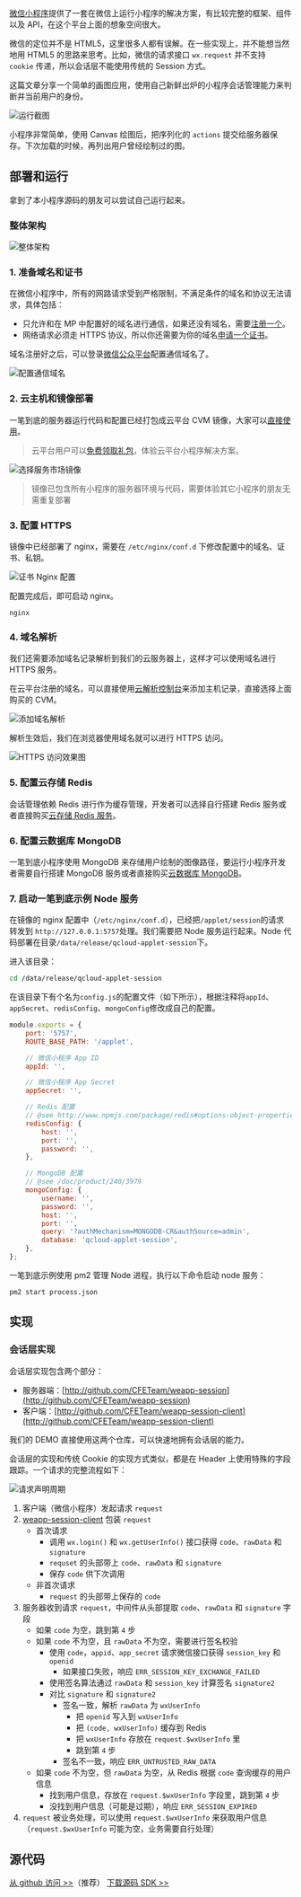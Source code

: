 [微信小程序](http://mp.weixin.qq.com/wiki?t=resource/res_main&id=mp1474632113_xQVCl&token=&lang=zh_CN)提供了一套在微信上运行小程序的解决方案，有比较完整的框架、组件以及 API，在这个平台上面的想象空间很大。

微信的定位并不是 HTML5，这里很多人都有误解。在一些实现上，并不能想当然地用 HTML5 的思路来思考。比如，微信的请求接口 `wx.request` 并不支持 `cookie` 传递，所以会话层不能使用传统的 Session 方式。

这篇文章分享一个简单的画图应用，使用自己新鲜出炉的小程序会话管理能力来判断并当前用户的身份。

![运行截图](http://easyimage-10066543.file.myqcloud.com/internal/w42ur3da.dw2.jpg)

小程序非常简单，使用 Canvas 绘图后，把序列化的 `actions` 提交给服务器保存。下次加载的时候，再列出用户曾经绘制过的图。

## 部署和运行

拿到了本小程序源码的朋友可以尝试自己运行起来。

### 整体架构

![整体架构](http://easyimage-10066543.file.myqcloud.com/internal/acmql3vd.mql.jpg)

### 1. 准备域名和证书

在微信小程序中，所有的网路请求受到严格限制，不满足条件的域名和协议无法请求，具体包括：

* 只允许和在 MP 中配置好的域名进行通信，如果还没有域名，需要[注册一个](/product/dm.html?utm_source=jiaocheng&utm_medium=domain2&utm_ca)。
* 网络请求必须走 HTTPS 协议，所以你还需要为你的域名[申请一个证书](http://console.tcecqpoc.fsphere.cn/ssl?utm_source=jiaocheng&utm_medium=ssl2&utm_campaign=qcloud)。

域名注册好之后，可以登录[微信公众平台](http://mp.weixin.qq.com)配置通信域名了。

![配置通信域名](http://easyimage-10028115.file.myqcloud.com/internal/tjzpgjrz.y5a.jpg)

### 2. 云主机和镜像部署

一笔到底的服务器运行代码和配置已经打包成云平台 CVM 镜像，大家可以[直接使用](http://buy.tce.fsphere.cn/cvm?marketImgId=371&utm_source=jiaocheng&utm_medium=cvm2&utm_campaign=qcloud)。

> 云平台用户可以[免费领取礼包](/act/event/yingyonghao.html#section-voucher)，体验云平台小程序解决方案。

![选择服务市场镜像](http://easyimage-10028115.file.myqcloud.com/internal/p5vbnlfw.yik.jpg)

> 镜像已包含所有小程序的服务器环境与代码，需要体验其它小程序的朋友无需重复部署

### 3. 配置 HTTPS

镜像中已经部署了 nginx，需要在 `/etc/nginx/conf.d` 下修改配置中的域名、证书、私钥。

![证书 Nginx 配置](http://easyimage-10028115.file.myqcloud.com/internal/agfty0fn.gfi.jpg)

配置完成后，即可启动 nginx。

```
nginx
```

### 4. 域名解析

我们还需要添加域名记录解析到我们的云服务器上，这样才可以使用域名进行 HTTPS 服务。

在云平台注册的域名，可以直接使用[云解析控制台](http://console.tcecqpoc.fsphere.cn/cns/domains?utm_source=jiaocheng&utm_medium=cns&utm_campaign=qcloud)来添加主机记录，直接选择上面购买的 CVM。

![添加域名解析](http://easyimage-10028115.file.myqcloud.com/internal/uw25hdj2.k1u.jpg)

解析生效后，我们在浏览器使用域名就可以进行 HTTPS 访问。

![HTTPS 访问效果图](http://easyimage-10028115.file.myqcloud.com/internal/bxfkmjea.g41.jpg)

### 5. 配置云存储 Redis

会话管理依赖 Redis 进行作为缓存管理，开发者可以选择自行搭建 Redis 服务或者直接购买[云存储 Redis 服务](http://buy.tce.fsphere.cn/buy/redis?utm_source=jiaocheng&utm_medium=redis&utm_campaign=qcloud)。

### 6. 配置云数据库 MongoDB

一笔到底小程序使用 MongoDB 来存储用户绘制的图像路径，要运行小程序开发者需要自行搭建 MongoDB 服务或者直接购买[云数据库 MongoDB](http://buy.tce.fsphere.cn/mongodb?utm_source=jiaocheng&utm_medium=mongo&utm_campaign=qcloud)。

### 7. 启动一笔到底示例 Node 服务

在镜像的 nginx 配置中（`/etc/nginx/conf.d`），已经把`/applet/session`的请求转发到 `http://127.0.0.1:5757`处理。我们需要把 Node 服务运行起来。Node 代码部署在目录`/data/release/qcloud-applet-session`下。

进入该目录：

```sh
cd /data/release/qcloud-applet-session
```

在该目录下有个名为`config.js`的配置文件（如下所示），根据注释将`appId`、`appSecret`、`redisConfig`、`mongoConfig`修改成自己的配置。

```js
module.exports = {
    port: '5757',
    ROUTE_BASE_PATH: '/applet',

    // 微信小程序 App ID
    appId: '',

    // 微信小程序 App Secret
    appSecret: '',

    // Redis 配置
    // @see http://www.npmjs.com/package/redis#options-object-properties
    redisConfig: {
        host: '',
        port: '',
        password: '',
    },

    // MongoDB 配置
    // @see /doc/product/240/3979
    mongoConfig: {
        username: '',
        password: '',
        host: '',
        port: '',
        query: '?authMechanism=MONGODB-CR&authSource=admin',
        database: 'qcloud-applet-session',
    },
};
```

一笔到底示例使用 pm2 管理 Node 进程，执行以下命令启动 node 服务：

```
pm2 start process.json
```

## 实现

### 会话层实现

会话层实现包含两个部分：

* 服务器端：[http://github.com/CFETeam/weapp-session](http://github.com/CFETeam/weapp-session)
* 客户端：[http://github.com/CFETeam/weapp-session-client](http://github.com/CFETeam/weapp-session-client)

我们的 DEMO 直接使用这两个仓库，可以快速地拥有会话层的能力。

会话层的实现和传统 Cookie 的实现方式类似，都是在 Header 上使用特殊的字段跟踪。一个请求的完整流程如下：

![请求声明周期](http://easyimage-10066543.file.myqcloud.com/internal/cv1setht.o1x.jpg)

1. 客户端（微信小程序）发起请求 `request`
2. [weapp-session-client](http://github.com/CFETeam/weapp-session-client) 包装 `request`
    * 首次请求
        - 调用 `wx.login()` 和 `wx.getUserInfo()` 接口获得 `code`、`rawData` 和 `signature`
        - `requset` 的头部带上 `code`、`rawData` 和 `signature`
        - 保存 `code` 供下次调用
    * 非首次请求
        - `request` 的头部带上保存的 `code`
3. 服务器收到请求 `request`，中间件从头部提取 `code`、`rawData` 和 `signature` 字段
    * 如果 `code` 为空，跳到第 `4` 步
    * 如果 `code` 不为空，且 `rawData` 不为空，需要进行签名校验
        + 使用 `code`，`appid`、`app_secret` 请求微信接口获得 `session_key` 和 `openid`
            - 如果接口失败，响应 `ERR_SESSION_KEY_EXCHANGE_FAILED`
        + 使用签名算法通过 `rawData` 和 `session_key` 计算签名 `signature2`
        + 对比 `signature` 和 `signature2`
            - 签名一致，解析 `rawData` 为 `wxUserInfo`
                * 把 `openid` 写入到 `wxUserInfo`
                * 把 `(code, wxUserInfo)` 缓存到 Redis
                * 把 `wxUserInfo` 存放在 `request.$wxUserInfo` 里
                * 跳到第 `4` 步
            - 签名不一致，响应 `ERR_UNTRUSTED_RAW_DATA`
    * 如果 `code` 不为空，但 `rawData` 为空，从 Redis 根据 `code` 查询缓存的用户信息
        - 找到用户信息，存放在 `request.$wxUserInfo` 字段里，跳到第 `4` 步
        - 没找到用户信息（可能是过期），响应 `ERR_SESSION_EXPIRED`
4. `request` 被业务处理，可以使用 `request.$wxUserInfo` 来获取用户信息（`request.$wxUserInfo` 可能为空，业务需要自行处理）

## 源代码

[从 github 访问 >>](http://github.com/CFETeam/weapp-session)（推荐）
[下载源码 SDK >>](http://imgcache.tcecqpoc.fsphere.cn/image/mc.qcloudimg.com/static/archive/be384c2882f903f28e0df7cb0c1a5b2a/weapp-session-master.zip)

